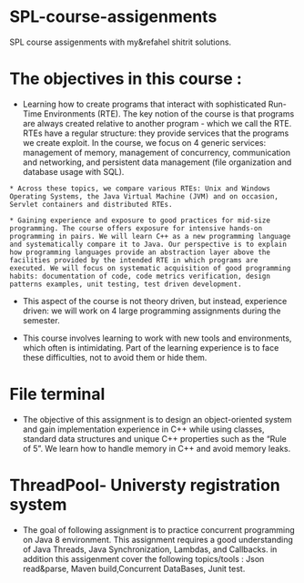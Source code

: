 # SPL-course-assigenments
SPL course assigenments with my&amp;refahel shitrit solutions.
# The objectives in this course :

   * Learning how to create programs that interact with sophisticated Run-Time Environments (RTE). The key notion of the course is that programs are always created relative to another program - which we call the RTE. RTEs have a regular structure: they provide services that the programs we create exploit. In the course, we focus on 4 generic services: management of memory, management of concurrency, communication and networking, and persistent data management (file organization and database usage with SQL).

    * Across these topics, we compare various RTEs: Unix and Windows Operating Systems, the Java Virtual Machine (JVM) and on occasion, Servlet containers and distributed RTEs.

    * Gaining experience and exposure to good practices for mid-size programming. The course offers exposure for intensive hands-on programming in pairs. We will learn C++ as a new programming language and systematically compare it to Java. Our perspective is to explain how programming languages provide an abstraction layer above the facilities provided by the intended RTE in which programs are executed. We will focus on systematic acquisition of good programming habits: documentation of code, code metrics verification, design patterns examples, unit testing, test driven development.

   *  This aspect of the course is not theory driven, but instead, experience driven: we will work on 4 large programming assignments during the semester. 

* This course involves learning to work with new tools and environments, which often is intimidating. Part of the learning experience is to face these difficulties, not to avoid them or hide them. 

# File terminal
* The objective of this assignment is to design an object-oriented system and gain implementation experience in C++ while using classes, standard data structures and unique C++ properties such as the “Rule of 5”. We learn how to handle memory in C++ and avoid memory leaks.

#  ThreadPool- Universty registration system

* The goal of following assignment is to practice concurrent programming on Java 8 environment. This assignment requires a good understanding of Java Threads, Java Synchronization, Lambdas, and Callbacks. in addition this assigenment cover the following topics/tools : Json read&parse, Maven build,Concurrent DataBases, Junit test.
